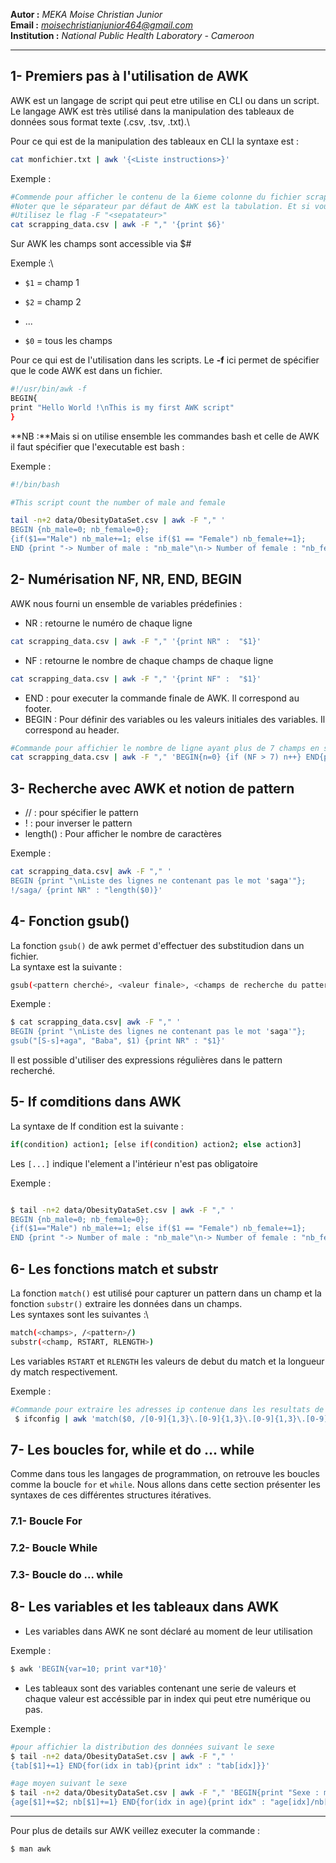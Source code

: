 **Autor :** *MEKA Moise Christian Junior*\
**Email :** [*moisechristianjunior464\@gmail.com*](mailto:moisechristianjunior464@gmail.com)\
**Institution :** *National Public Health Laboratory - Cameroon*

------------------------------------------------------------------------

## 1- Premiers pas à l'utilisation de AWK

AWK est un langage de script qui peut etre utilise en CLI ou dans un script. Le langage AWK est très utilisé dans la manipulation des tableaux de données sous format texte (.csv, .tsv, .txt).\

Pour ce qui est de la manipulation des tableaux en CLI la syntaxe est :

```bash
cat monfichier.txt | awk '{<Liste instructions>}'
```

Exemple :

```bash
#Commende pour afficher le contenu de la 6ieme colonne du fichier scrapping_data.csv. 
#Noter que le séparateur par défaut de AWK est la tabulation. Et si vous souhaitez changer le séparateur. 
#Utilisez le flag -F "<sepatateur>" 
cat scrapping_data.csv | awk -F "," '{print $6}'
```

Sur AWK les champs sont accessible via \$#

Exemple :\

-   `$1` = champ 1

-   `$2` = champ 2

-   ...

-   `$0` = tous les champs

Pour ce qui est de l'utilisation dans les scripts. Le **-f** ici permet de spécifier que le code AWK est dans un fichier.

```bash
#!/usr/bin/awk -f
BEGIN{
print "Hello World !\nThis is my first AWK script"
}
```

**NB :**Mais si on utilise ensemble les commandes bash et celle de AWK il faut spécifier que l'executable est bash :

Exemple :

```bash
#!/bin/bash

#This script count the number of male and female

tail -n+2 data/ObesityDataSet.csv | awk -F "," '
BEGIN {nb_male=0; nb_female=0};
{if($1=="Male") nb_male+=1; else if($1 == "Female") nb_female+=1};
END {print "-> Number of male : "nb_male"\n-> Number of female : "nb_female; if(nb_male>0) print "\n-> Sexe Ratio : "nb_female/nb_male

```

## 2- Numérisation NF, NR, END, BEGIN

AWK nous fourni un ensemble de variables prédefinies :

-   NR : retourne le numéro de chaque ligne

```bash
cat scrapping_data.csv | awk -F "," '{print NR" :  "$1}' 
```

-   NF : retourne le nombre de chaque champs de chaque ligne

```bash
cat scrapping_data.csv | awk -F "," '{print NF" :  "$1}'
```

-   END : pour executer la commande finale de AWK. Il correspond au footer.
-   BEGIN : Pour définir des variables ou les valeurs initiales des variables. Il correspond au header.

```bash
#Commande pour affichier le nombre de ligne ayant plus de 7 champs en séparateur par la virgule
cat scrapping_data.csv | awk -F "," 'BEGIN{n=0} {if (NF > 7) n++} END{print n} '
```

## 3- Recherche avec AWK et notion de pattern

-   /<pattern>/ : pour spécifier le pattern
-   ! : pour inverser le pattern
-   length() : Pour afficher le nombre de caractères

Exemple :

```bash
cat scrapping_data.csv| awk -F "," '
BEGIN {print "\nListe des lignes ne contenant pas le mot 'saga'"};
!/saga/ {print NR" : "length($0)}'
```

## 4- Fonction gsub()

La fonction `gsub()` de awk permet d'effectuer des substitudion dans un fichier.\
La syntaxe est la suivante :

```bash
gsub(<pattern cherché>, <valeur finale>, <champs de recherche du pattern>)
```

Exemple :

```bash
$ cat scrapping_data.csv| awk -F "," '
BEGIN {print "\nListe des lignes ne contenant pas le mot 'saga'"};
gsub("[S-s]+aga", "Baba", $1) {print NR" : "$1}'
```

Il est possible d'utiliser des expressions régulières dans le pattern recherché.

## 5- If comditions dans AWK

La syntaxe de If condition est la suivante :

```bash
if(condition) action1; [else if(condition) action2; else action3]

```

Les `[...]` indique l'element a l'intérieur n'est pas obligatoire

Exemple :

```bash

$ tail -n+2 data/ObesityDataSet.csv | awk -F "," '
BEGIN {nb_male=0; nb_female=0};
{if($1=="Male") nb_male+=1; else if($1 == "Female") nb_female+=1};
END {print "-> Number of male : "nb_male"\n-> Number of female : "nb_female; if(nb_male>0) print "\n-> Sexe Ratio : "nb_female/nb_male}'   

```

## 6- Les fonctions match et substr

La fonction `match()` est utilisé pour capturer un pattern dans un champ et la fonction `substr()` extraire les données dans un champs.\
Les syntaxes sont les suivantes :\

```bash
match(<champs>, /<pattern>/)
substr(<champ, RSTART, RLENGTH>)
```

Les variables `RSTART` et `RLENGTH` les valeurs de debut du match et la longueur dy match respectivement.

Exemple :

```bash
#Commande pour extraire les adresses ip contenue dans les resultats de 'ifconfig'
 $ ifconfig | awk 'match($0, /[0-9]{1,3}\.[0-9]{1,3}\.[0-9]{1,3}\.[0-9]{1,3}/) {print substr($0, RSTART, RLENGTH)}'
```

## 7- Les boucles for, while et do ... while

Comme dans tous les langages de programmation, on retrouve les boucles comme la boucle `for` et `while`. Nous allons dans cette section présenter les syntaxes de ces différentes structures itératives.

### 7.1- Boucle For


### 7.2- Boucle While


### 7.3- Boucle do ... while


## 8- Les variables et les tableaux dans AWK

- Les variables dans AWK ne sont déclaré au moment de leur utilisation

Exemple : 
```bash
$ awk 'BEGIN{var=10; print var*10}'
```

- Les tableaux sont des variables contenant une serie de valeurs et chaque valeur est accéssible par in index qui peut etre numérique ou pas.

Exemple :
```bash
#pour affichier la distribution des données suivant le sexe 
$ tail -n+2 data/ObesityDataSet.csv | awk -F "," '
{tab[$1]+=1} END{for(idx in tab){print idx" : "tab[idx]}}'

#age moyen suivant le sexe
$ tail -n+2 data/ObesityDataSet.csv | awk -F "," 'BEGIN{print "Sexe : mean-age (count)"}
{age[$1]+=$2; nb[$1]+=1} END{for(idx in age){print idx" : "age[idx]/nb[idx]" ("nb[idx]")"}}'
```

------------------------------
Pour plus de details sur AWK veillez executer la commande :
```bash 
$ man awk
```